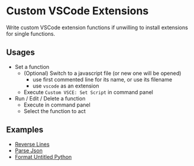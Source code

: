 # Custom VSCode Extensions

Write custom VSCode extension functions if unwilling to install extensions for single functions.

## Usages
- Set a function
    - (Optional) Switch to a javascript file (or new one will be opened)
        - use first commented line for its name, or use its filename
        - use `vscode` as an extension
    - Execute `Custom VSCE: Set Script` in command panel
- Run / Edit / Delete a function
    - Execute in command panel
    - Select the function to act

## Examples
- [Reverse Lines](https://github.com/invobzvr/vscode-custom-vsce/blob/master/examples/reverseLines.js)
- [Parse Json](https://github.com/invobzvr/vscode-custom-vsce/blob/master/examples/parseJson.js)
- [Format Untitled Python](https://github.com/invobzvr/vscode-custom-vsce/blob/master/examples/formatUntitledPython.js)
